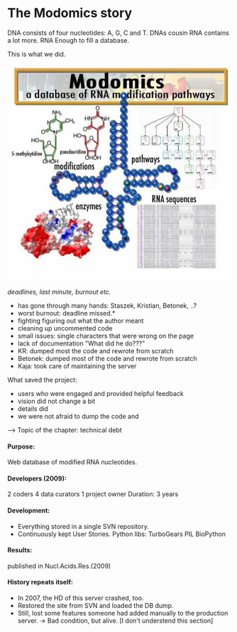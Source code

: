 # The Modomics story

DNA consists of four nucleotides: A, G, C and T. DNAs cousin RNA contains a lot more. RNA Enough to fill a database.

This is what we did.



![Modomics](modomics.jpg)

*deadlines, last minute, burnout etc.*

* has gone through many hands: Staszek, Kristian, Betonek, ..?
* worst burnout: deadline missed.*
* fighting figuring out what the author meant
* cleaning up uncommented code
* small issues: single characters that were wrong on the page
* lack of documentation "What did he do???"
* KR: dumped most the code and rewrote from scratch
* Betonek: dumped most of the code and rewrote from scratch
* Kaja: took care of maintaining the server

What saved the project:
* users who were engaged and provided helpful feedback
* vision did not change a bit
* details did
* we were not afraid to dump the code and

--> Topic of the chapter: technical debt

#### Purpose:
Web database of modified
RNA nucleotides.

#### Developers (2009):
2 coders
4 data curators
1 project owner
Duration:
3 years

#### Development:
- Everything stored in a single
SVN repository.
- Continuously kept User Stories.
Python libs:
TurboGears
PIL
BioPython

#### Results:
published in
Nucl.Acids.Res.(2009)

#### History repeats itself:
- In 2007, the HD of this server crashed, too.
- Restored the site from SVN and loaded the DB dump.
- Still, lost some features someone had added manually
to the production server.
-> Bad condition, but alive.
[I don't understend this section]


